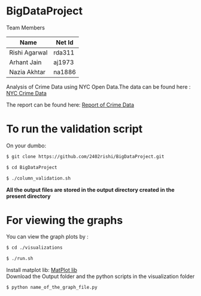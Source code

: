# BigDataProject

Team Members

| Name   | Net Id |
| ------ | ------ |
| Rishi Agarwal| rda311 |
| Arhant Jain| aj1973 |
| Nazia Akhtar| na1886 |

Analysis of Crime Data using NYC Open Data.The data can be found here :
[NYC Crime Data]( https://data.cityofnewyork.us/Public-Safety/NYPD-Complaint-Data-Historic/qgea-i56i)


The report can be found here:
[Report of Crime Data](https://drive.google.com/open?id=0B2wqe_1DJ6SQeUt2bUc1TzY2VjQ)

# To run the validation script
On your dumbo:
```sh
$ git clone https://github.com/2402rishi/BigDataProject.git
```
```sh
$ cd BigDataProject
```
```sh
$ ./column_validation.sh
```
**All the output files are stored in the output directory created in the present directory**

# For viewing the graphs
You can view the graph plots by :
```sh
$ cd ./visualizations
```
```sh
$ ./run.sh
```
Install matplot lib:
[MatPlot lib](https://github.com/ehmatthes/pcc/blob/master/chapter_15/README.md)   
Download the Output folder and the python scripts in the visualization folder
```sh
$ python name_of_the_graph_file.py
```

